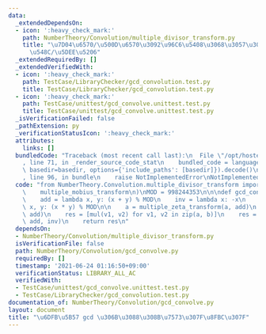 ```yaml
---
data:
  _extendedDependsOn:
  - icon: ':heavy_check_mark:'
    path: NumberTheory/Convolution/multiple_divisor_transform.py
    title: "\u7D04\u6570/\u500D\u6570\u3092\u96C6\u5408\u3068\u3057\u305F\u7D2F\u7A4D\
      \u548C/\u5DEE\u5206"
  _extendedRequiredBy: []
  _extendedVerifiedWith:
  - icon: ':heavy_check_mark:'
    path: TestCase/LibraryChecker/gcd_convolution.test.py
    title: TestCase/LibraryChecker/gcd_convolution.test.py
  - icon: ':heavy_check_mark:'
    path: TestCase/unittest/gcd_convolve.unittest.test.py
    title: TestCase/unittest/gcd_convolve.unittest.test.py
  _isVerificationFailed: false
  _pathExtension: py
  _verificationStatusIcon: ':heavy_check_mark:'
  attributes:
    links: []
  bundledCode: "Traceback (most recent call last):\n  File \"/opt/hostedtoolcache/Python/3.10.6/x64/lib/python3.10/site-packages/onlinejudge_verify/documentation/build.py\"\
    , line 71, in _render_source_code_stat\n    bundled_code = language.bundle(stat.path,\
    \ basedir=basedir, options={'include_paths': [basedir]}).decode()\n  File \"/opt/hostedtoolcache/Python/3.10.6/x64/lib/python3.10/site-packages/onlinejudge_verify/languages/python.py\"\
    , line 96, in bundle\n    raise NotImplementedError\nNotImplementedError\n"
  code: "from NumberTheory.Convolution.multiple_divisor_transform import (\n    multiple_zeta_transform,\n\
    \    multiple_mobius_transform\n)\nMOD = 998244353\n\n\ndef gcd_convolve(a, b):\n\
    \    add = lambda x, y: (x + y) % MOD\n    inv = lambda x: -x\n    mul = lambda\
    \ x, y: (x * y) % MOD\n\n    a = multiple_zeta_transform(a, add)\n    b = multiple_zeta_transform(b,\
    \ add)\n    res = [mul(v1, v2) for v1, v2 in zip(a, b)]\n    res = multiple_mobius_transform(res,\
    \ add, inv)\n    return res\n"
  dependsOn:
  - NumberTheory/Convolution/multiple_divisor_transform.py
  isVerificationFile: false
  path: NumberTheory/Convolution/gcd_convolve.py
  requiredBy: []
  timestamp: '2021-06-24 01:16:50+09:00'
  verificationStatus: LIBRARY_ALL_AC
  verifiedWith:
  - TestCase/unittest/gcd_convolve.unittest.test.py
  - TestCase/LibraryChecker/gcd_convolution.test.py
documentation_of: NumberTheory/Convolution/gcd_convolve.py
layout: document
title: "\u6DFB\u5B57 gcd \u306B\u3088\u308B\u7573\u307F\u8FBC\u307F"
---
```


